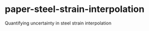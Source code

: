 paper-steel-strain-interpolation
================================

Quantifying uncertainty in steel strain interpolation